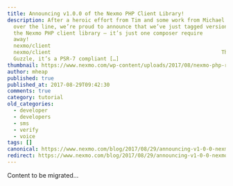 ```yaml
---
title: Announcing v1.0.0 of the Nexmo PHP Client Library!
description: After a heroic effort from Tim and some work from Michael to get it
  over the line, we’re proud to announce that we’ve just tagged version 1.0 of
  the Nexmo PHP client library – it’s just one composer require
  away! 																composer require
  nexmo/client																					12										composer require
  nexmo/client 														 The Tech Built on top of Zend Diactoros and
  Guzzle, it’s a PSR-7 compliant […]
thumbnail: https://www.nexmo.com/wp-content/uploads/2017/08/nexmo-php-release.png
author: mheap
published: true
published_at: 2017-08-29T09:42:30
comments: true
category: tutorial
old_categories:
  - developer
  - developers
  - sms
  - verify
  - voice
tags: []
canonical: https://www.nexmo.com/blog/2017/08/29/announcing-v1-0-0-nexmo-php-client-dr
redirect: https://www.nexmo.com/blog/2017/08/29/announcing-v1-0-0-nexmo-php-client-dr
---
```

Content to be migrated...